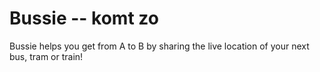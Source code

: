 # Bussie -- komt zo
Bussie helps you get from A to B by sharing the live location of your next bus, tram or train!